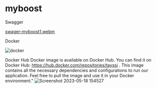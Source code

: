 # myboost

Swagger 

[swager-myboost1.webm](https://github.com/HaythemDaoud/myboost/assets/93320493/e4f323de-cc80-49a2-83d8-4288a9e5aa37)

Docker

![docker](https://github.com/HaythemDaoud/myboost/assets/93320493/b5ee0061-8208-408b-9814-4326ef3a1726)


Docker Hub 
Docker image is available on Docker Hub.
You can find it on Docker Hub: https://hub.docker.com/repositories/tayssi . 
This image contains all the necessary dependencies and configurations to run our application.
Feel free to pull the image and use it in your Docker environment."
![Screenshot 2023-05-18 154527](https://github.com/HaythemDaoud/myboost/assets/93320493/21732fd0-c3a8-4521-9122-175d12c0bc75)
